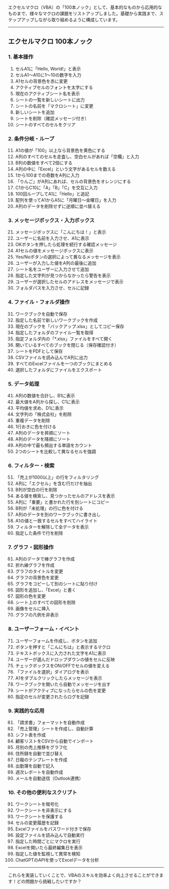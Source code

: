 エクセルマクロ（VBA）の「100本ノック」として、基本的なものから応用的なものまで、様々なマクロの課題をリストアップしました。基礎から実践まで、ステップアップしながら取り組めるように構成しています。

---

## **エクセルマクロ 100本ノック**

### **1. 基本操作**
1. セルA1に「Hello, World!」と表示
2. セルA1～A10に1～10の数字を入力
3. A1セルの背景色を赤に変更
4. アクティブセルのフォントを太字にする
5. 現在のアクティブシート名を表示
6. シートの一覧を新しいシートに出力
7. シートの名前を「マクロシート」に変更
8. 新しいシートを追加
9. シートを削除（確認メッセージ付き）
10. シートのすべてのセルをクリア

### **2. 条件分岐・ループ**
11. A1の値が「100」以上なら背景色を黄色にする
12. A列のすべてのセルを走査し、空白セルがあれば「空欄」と入力
13. B列の数値をすべて2倍にする
14. A列の中に「Excel」という文字があるセルを数える
15. 1から100までの奇数をA列に入力
16. 「りんご」がA列にあれば、セルの背景色をオレンジにする
17. C1からC10に「A」「B」「C」を交互に入力
18. 100回ループしてA1に「Hello」と追記
19. 配列を使ってA1からA5に「月曜日～金曜日」を入力
20. A列のデータを削除せずに逆順に並べ替える

### **3. メッセージボックス・入力ボックス**
21. メッセージボックスに「こんにちは！」と表示
22. ユーザーに名前を入力させ、A1に表示
23. OKボタンを押したら処理を続行する確認メッセージ
24. A1セルの値をメッセージボックスに表示
25. Yes/Noボタンの選択によって異なるメッセージを表示
26. ユーザーが入力した値をA列の最後に追加
27. シート名をユーザーに入力させて追加
28. 指定した文字列が見つからなかったら警告を表示
29. ユーザーが選択したセルのアドレスをメッセージで表示
30. フォルダパスを入力させ、セルに記録

### **4. ファイル・フォルダ操作**
31. ワークブックを自動で保存
32. 指定した名前で新しいワークブックを作成
33. 現在のブックを「バックアップ.xlsx」としてコピー保存
34. 指定したフォルダのファイル一覧を取得
35. 指定フォルダ内の「*.xlsx」ファイルをすべて開く
36. 開いているすべてのブックを閉じる（保存確認付き）
37. シートをPDFとして保存
38. CSVファイルを読み込んでA列に出力
39. すべてのExcelファイルを一つのブックにまとめる
40. 選択したフォルダにファイルをエクスポート

### **5. データ処理**
41. A列の数値を合計し、B1に表示
42. 最大値をA列から探し、C1に表示
43. 平均値を求め、D1に表示
44. 文字列の「株式会社」を削除
45. 重複データを削除
46. 1行おきに色を付ける
47. A列のデータを昇順にソート
48. A列のデータを降順にソート
49. A列の中で最も頻出する単語をカウント
50. 2つのシートを比較して異なるセルを強調

### **6. フィルター・検索**
51. 「売上が1000以上」の行をフィルタリング
52. A列に「エクセル」を含む行だけを抽出
53. B列が空白の行を削除
54. ある値を検索し、見つかったセルのアドレスを表示
55. A列に「重要」と書かれた行を別シートにコピー
56. B列が「未処理」の行に色を付ける
57. A列のデータを別のワークブックに書き出し
58. A1の値と一致するセルをすべてハイライト
59. フィルターを解除して全データを表示
60. 指定した条件で行を削除

### **7. グラフ・図形操作**
61. A列のデータで棒グラフを作成
62. 折れ線グラフを作成
63. グラフのタイトルを変更
64. グラフの背景色を変更
65. グラフをコピーして別のシートに貼り付け
66. 図形を追加し、「Excel」と書く
67. 図形の色を変更
68. シート上のすべての図形を削除
69. 画像をセルに挿入
70. グラフの凡例を非表示

### **8. ユーザーフォーム・イベント**
71. ユーザーフォームを作成し、ボタンを追加
72. ボタンを押すと「こんにちは」と表示するマクロ
73. テキストボックスに入力された文字をA1に表示
74. ユーザーが選んだドロップダウンの値をセルに反映
75. チェックボックスをON/OFFでセルの値を変える
76. 「ファイルを選択」ダイアログを表示
77. A1をダブルクリックしたらメッセージを表示
78. ワークブックを開いたら自動でメッセージを出す
79. シートがアクティブになったらセルの色を変更
80. 指定のセルが変更されたらログを記録

### **9. 実践的な応用**
81. 「請求書」フォーマットを自動作成
82. 「売上管理」シートを作成し、自動計算
83. シフト表を作成
84. 顧客リストをCSVから自動でインポート
85. 月別の売上推移をグラフ化
86. 住所録を自動で並び替え
87. 日報のテンプレートを作成
88. 出勤簿を自動で記入
89. 週次レポートを自動作成
90. メールを自動送信（Outlook連携）

### **10. その他の便利なスクリプト**
91. ワークシートを暗号化
92. ワークシートを非表示にする
93. ワークシートを保護する
94. セルの変更履歴を記録
95. Excelファイルをパスワード付きで保存
96. 設定ファイルを読み込んで自動実行
97. 指定した時間ごとにマクロを実行
98. Excelを開いたら最終編集日を表示
99. 指定した値を監視して異常を検知
100. ChatGPTのAPIを使ってExcelデータを分析

---

これらを実装していくことで、VBAのスキルを効率よく向上させることができます！どの問題から挑戦したいですか？